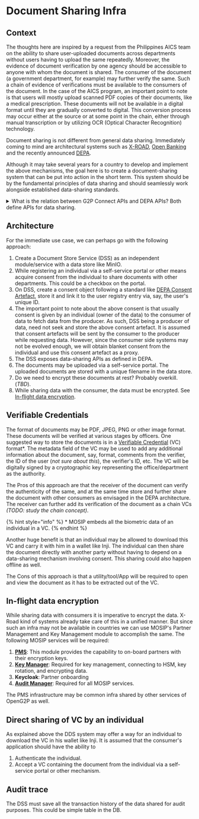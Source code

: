 # Document Sharing Infra

## Context

The thoughts here are inspired by a request from the Philippines AICS team on the ability to share user-uploaded documents across departments without users having to upload the same repeatedly. Moreover, the evidence of document verification by one agency should be accessible to anyone with whom the document is shared. The consumer of the document (a government department, for example) may further verify the same. Such a chain of evidence of verifications must be available to the consumers of the document. In the case of the AICS program, an important point to note is that users will mostly upload scanned PDF copies of their documents, like a medical prescription. These documents will not be available in a digital format until they are gradually converted to digital. This conversion process may occur either at the source or at some point in the chain, either through manual transcription or by utilizing OCR (Optical Character Recognition) technology.

Document sharing is not different from general data sharing. Immediately coming to mind are architectural systems such as [X-ROAD](https://x-road.global/), [Open Banking](https://www.openbanking.org.uk/) and the recently announced [DEPA](https://depa.world/).

Although it may take several years for a country to develop and implement the above mechanisms, the goal here is to create a document-sharing system that can be put into action in the short term. This system should be by the fundamental principles of data sharing and should seamlessly work alongside established data-sharing standards.

<details>

<summary>What is the relation between G2P Connect APIs and DEPA APIs?  Both define APIs for data sharing.</summary>

Response from Vijay:

Both complement each other. G2P Connect is primarily designed for two systems to search and get data. Multiple beneficiaries' data accessible is made possible. DEPA includes linking, discovery etc., flows and creates a network of entities and is restricted to single user data with consent artefact. The consent artefact is controlled by an independent 3rd entity called the Consent Manager. That is why I mentioned 3 independent operational models are required to cover all use cases for data sharing:

1. User-controlled wallets where the user is empowered with trusted verifiable data/credentials to share.
2. The DEPA-like architecture uses an independent data consent/data fiduciary kind of entity to obtain consent and to facilitate data sharing.
3. G2P / x-road kind architecture where consent is independently acquired by either provider (notify) or consumer (search) without any data fiduciary in the middle to exchange data.

In option #3, consent obtained through a consent manager (i.e. option 2) may also be used to fetch data by data consumer!

</details>

## Architecture

For the immediate use case, we can perhaps go with the following approach:

1. Create a Document Store Service (DSS) as an independent module/service with a data store like MinIO.
2. While registering an individual via a self-service portal or other means acquire consent from the individual to share documents with other departments. This could be a checkbox on the portal.
3. On DSS, create a consent object following a standard like [DEPA Consent Artefact](https://depa.world/learn/consent-artefact), store it and link it to the user registry entry via, say, the user's unique ID.
4. The important point to note about the above consent is that usually consent is given by an individual (owner of the data) to the consumer of data to fetch data from the producer. As such, DSS being a producer of data, need not seek and store the above consent artefact. It is assumed that consent artefacts will be sent by the consumer to the producer while requesting data. However, since the consumer side systems may not be evolved enough, we will obtain blanket consent from the individual and use this consent artefact as a proxy.
5. The DSS exposes data-sharing APIs as defined in DEPA.
6. The documents may be uploaded via a self-service portal. The uploaded documents are stored with a unique filename in the data store.
7. Do we need to encrypt these documents at rest? Probably overkill. (_TBD_).
8. While sharing data with the consumer, the data must be encrypted. See[ In-flight data encryption](document-sharing-infra.md#in-flight-data-encryption).

## Verifiable Credentials

The format of documents may be PDF, JPEG, PNG or other image format. These documents will be verified at various stages by officers. One suggested way to store the documents is in a [Verifiable Credential](https://www.w3.org/TR/vc-data-model-2.0/) (VC) format\*.  The metadata field of the VC may be used to add any additional information about the document, say, format, comments from the verifier, the ID of the user (_not sure about this_), the verifier's ID, etc. The VC will be digitally signed by a cryptographic key representing the office/department as the authority.

The Pros of this approach are that the receiver of the document can verify the authenticity of the same, and at the same time store and further share the document with other consumers as envisaged in the DEPA architecture. The receiver can further add its verification of the document as a chain VCs _(TODO: study the chain concept)_.&#x20;

{% hint style="info" %}
\* MOSIP embeds all the biometric data of an individual in a VC.&#x20;
{% endhint %}

Another huge benefit is that an individual may be allowed to download this VC and carry it with him in a wallet like Inji. The individual can then share the document directly with another party without having to depend on a data-sharing mechanism involving consent. This sharing could also happen offline as well.

The Cons of this approach is that a utility/tool/App will be required to open and view the document as it has to be extracted out of the VC.&#x20;

## In-flight data encryption

While sharing data with consumers it is imperative to encrypt the data.  X-Road kind of systems already take care of this in a unified manner. But since such an infra may not be available in countries we can use MOSIP's Partner Management and Key Management module to accomplish the same. The following MOSIP services will be required:

1. [**PMS**](https://docs.mosip.io/1.2.0/modules/partner-management-services):  This module provides the capability to on-board partners with their encryption keys.
2. [**Key Manager**](https://docs.mosip.io/1.2.0/modules/keymanager):  Required for key management, connecting to HSM, key rotation, and encrypting data.
3. **Keycloak**:  Partner onboarding
4. [**Audit Manager**](https://docs.mosip.io/1.2.0/modules/commons/audit-manager-developer-guide):  Required for all MOSIP services.

The PMS infrastructure may be common infra shared by other services of OpenG2P as well.

## Direct sharing of VC by an individual

As explained above the DDS system may offer a way for an individual to download the VC in his wallet like Inji. It is assumed that the consumer's application should have the ability to&#x20;

1. Authenticate the individual.
2. Accept a VC containing the document from the individual via a self-service portal or other mechanism.

## Audit trace

The DSS must save all the transaction history of the data shared for audit purposes. This could be simple table in the DB.

